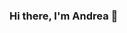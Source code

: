 ### Hi there, I'm Andrea 👋

<!--
**andreacanog/andreacanog** is a ✨ _special_ ✨ repository because its `README.md` (this file) appears on your GitHub profile.

Here are some ideas to get you started:


- 👩🏻‍💻 I'm a full stack software engineer
- 🔭 I’m currently working on my full stack projects 
- 🌱 I’m currently learning Python
- 👯 I’m looking to collaborate on any project
- 💬 Ask me about my full stack 
- 📁 Check out my portfolio
- 📫 How to reach me: 
- 🔗 Want to connect? Find me on LinkedIn
- 🍫 Fun fact: I love nutella

-->
